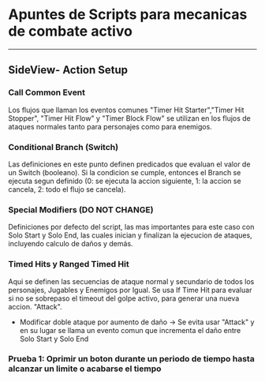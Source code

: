 # Apuntes de Scripts para mecanicas de combate activo

----------
## SideView- Action Setup

### Call Common Event
Los flujos que llaman los eventos comunes   "Timer Hit Starter","Timer Hit Stopper", "Timer Hit Flow"   y   "Timer Block Flow"  se utilizan en los flujos de ataques normales tanto para personajes como para enemigos. 

### Conditional Branch (Switch)
Las definiciones en este punto definen predicados que evaluan el valor de un Switch (booleano). Si la condicion se cumple, entonces el Branch se ejecuta segun definido (0: se ejecuta la accion siguiente, 1: la accion se cancela, 2: todo el flujo se cancela).

### Special Modifiers (DO NOT CHANGE)
Definiciones por defecto del script, las mas importantes para este caso con Solo Start y Solo End, las cuales inician y finalizan la ejecucion de ataques, incluyendo calculo de daños y demás.

### Timed Hits y Ranged Timed Hit

Aqui se definen las secuencias de ataque normal y secundario de todos los personajes, Jugables y Enemigos por Igual. 
Se usa If Time Hit para evaluar si no se sobrepaso el timeout del golpe activo, para generar una nueva accion. "Attack".

- Modificar doble ataque por aumento de daño
-> Se evita usar "Attack" y en su lugar se llama un evento comun que incrementa el daño entre Solo Start y Solo End


### Prueba 1: Oprimir un boton durante un periodo de tiempo hasta alcanzar un limite o acabarse el tiempo

